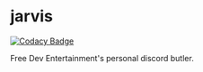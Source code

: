 # jarvis

[![Codacy Badge](https://api.codacy.com/project/badge/Grade/039f35141ce046cc9eb6d51c2189a3fb)](https://app.codacy.com/app/ENiGMA9/jarvis?utm_source=github.com&utm_medium=referral&utm_content=ENiGMA9/jarvis&utm_campaign=Badge_Grade_Settings)

Free Dev Entertainment's personal discord butler.
